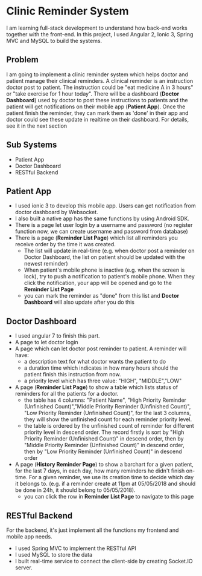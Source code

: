 # Clinic Reminder System
I am learning full-stack development to understand how back-end works together with the front-end. In this project, I used Angular 2, Ionic 3, Spring MVC and MySQL to build the systems.

## Problem
I am going to implement a clinic reminder system which helps doctor and patient manage their clinical reminders. A clinical reminder is an instruction doctor post to patient. The instruction could be "eat medicine A in 3 hours" or "take exercise for 1 hour today". There will be a dashboard (**Doctor Dashboard**) used by doctor to post these instructions to patients and the patient will get notifications on their mobile app (**Patient App**). Once the patient finish the reminder, they can mark them as 'done' in their app and doctor could see these update in realtime on their dashboard. For details, see it in the next section
## Sub Systems 
* Patient App
* Doctor Dashboard
* RESTful Backend

## Patient App
* I used ionic 3 to develop this mobile app. Users can get notification from doctor dashboard by Websocket.
* I also built a native app has the same functions by using Android SDK.
* There is a page let user login by a username and password (no register function now, we can create username and password from database)
* There is a page (**Reminder List Page**) which list all reminders you receive order by the time it was created. 
   * The list will update in real-time (e.g. when doctor post a reminder on Doctor Dashboard, the list on patient should be updated with the newest reminder)
   * When patient's mobile phone is inactive (e.g. when the screen is lock), try to push a notification to patient's mobile phone. When they click the notification, your app will be opened and go to the **Reminder List Page** 
   * you can mark the reminder as "done" from this list and **Doctor Dashboard** will also update after you do this

## Doctor Dashboard
* I used angular 7 to finish this part.
* A page to let doctor login
* A page which can let doctor post reminder to patient. A reminder will have:
  * a description text for what doctor wants the patient to do 
  * a duration time which indicates in how many hours should the patient finish this instruction from now.
  * a priority level which has three value: "HIGH", "MIDDLE","LOW"
* A page (**Reminder List Page**) to show a table which lists status of reminders for all the patients for a doctor.
  * the table has 4 columns: "Patient Name", "High Priority Reminder (Unfinished Count)","Middle Priority Reminder (Unfinished Count)", "Low Priority Reminder (Unfinished Count)", for the last 3 columns, they will show the unfinished count for each reminder priority level.
  * the table is ordered by the unfinished count of reminder for different priority level in descend order. The record firstly is sort by "High Priority Reminder (Unfinished Count)" in descend order, then by "Middle Priority Reminder (Unfinished Count)" in descend order, then by "Low Priority Reminder (Unfinished Count)" in descend order
* A page (**History Reminder Page**) to show a barchart for a given patient, for the last 7 days, in each day, how many reminders he didn't finish on-time. For a given reminder, we use its creation time to decide which day it belongs to. (e.g. if a reminder create at 11pm at 05/05/2018 and should be done in 24h, it should belong to 05/05/2018). 
  * you can click the row in **Reminder List Page** to navigate to this page

## RESTful Backend
For the backend, it's just implement all the functions my frontend and mobile app needs. 
* I used Spring MVC to implement the RESTful API
* I used MySQL to store the data
* I built real-time service to connect the client-side by creating Socket.IO server.
